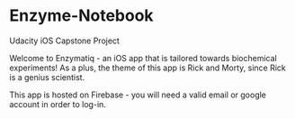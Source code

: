# Enzyme-Notebook
Udacity iOS Capstone Project

Welcome to Enzymatiq - an iOS app that is tailored towards biochemical experiments!
As a plus, the theme of this app is Rick and Morty, since Rick is a genius scientist.

This app is hosted on Firebase - you will need a valid email or google account in order to log-in.

